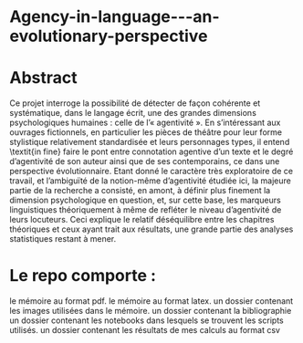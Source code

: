 # Agency-in-language---an-evolutionary-perspective

# Abstract
Ce projet interroge la possibilité de détecter de façon cohérente et systématique, dans le langage écrit, une des grandes dimensions psychologiques humaines : celle de l’« agentivité ». En s’intéressant aux ouvrages fictionnels, en particulier les pièces de théâtre pour leur forme stylistique relativement standardisée et leurs personnages types, il entend \textit{in fine} faire le pont entre connotation agentive d’un texte et le degré d’agentivité de son auteur ainsi que de ses contemporains, ce dans une perspective évolutionnaire. Etant donné le caractère très exploratoire de ce travail, et l’ambiguïté de la notion-même d’agentivité étudiée ici, la majeure partie de la recherche a consisté, en amont, à définir plus finement la dimension psychologique en question, et, sur cette base, les marqueurs linguistiques théoriquement à même de refléter le niveau d’agentivité de leurs locuteurs. Ceci explique le relatif déséquilibre entre les chapitres théoriques et ceux ayant trait aux résultats, une grande partie des analyses statistiques restant à mener.

# Le repo comporte :
le mémoire au format pdf.
le mémoire au format latex.
un dossier contenant les images utilisées dans le mémoire.
un dossier contenant la bibliographie
un dossier contenant les notebooks dans lesquels se trouvent les scripts utilisés.
un dossier contenant les résultats de mes calculs au format csv
